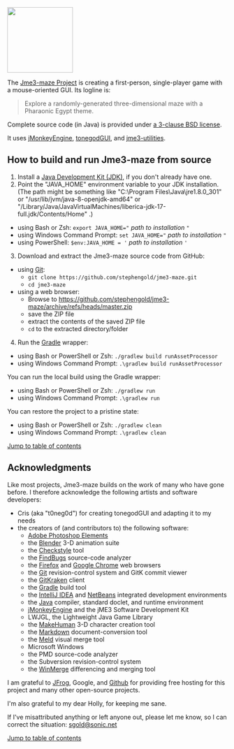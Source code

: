 <img height="150" src="https://i.imgur.com/MzrLrNm.png">

The [Jme3-maze Project][jme3maze] is creating a first-person, single-player game
with a mouse-oriented GUI.  Its logline is:
<blockquote>
Explore a randomly-generated three-dimensional maze with a Pharaonic Egypt theme.
</blockquote>

Complete source code (in Java) is provided under
[a 3-clause BSD license][license].

It uses [jMonkeyEngine][jme], [tonegodGUI], and [jme3-utilities][utilities].


## How to build and run Jme3-maze from source

1. Install a [Java Development Kit (JDK)][adoptium],
   if you don't already have one.
2. Point the "JAVA_HOME" environment variable to your JDK installation.
   (The path might be something like "C:\Program Files\Java\jre1.8.0_301"
   or "/usr/lib/jvm/java-8-openjdk-amd64" or
   "/Library/Java/JavaVirtualMachines/liberica-jdk-17-full.jdk/Contents/Home" .)
  + using Bash or Zsh: `export JAVA_HOME="` *path to installation* `"`
  + using Windows Command Prompt: `set JAVA_HOME="` *path to installation* `"`
  + using PowerShell: `$env:JAVA_HOME = '` *path to installation* `'`
3. Download and extract the Jme3-maze source code from GitHub:
  + using [Git]:
    + `git clone https://github.com/stephengold/jme3-maze.git`
    + `cd jme3-maze`
  + using a web browser:
    + Browse to https://github.com/stephengold/jme3-maze/archive/refs/heads/master.zip
    + save the ZIP file
    + extract the contents of the saved ZIP file
    + `cd` to the extracted directory/folder
4. Run the [Gradle] wrapper:
  + using Bash or PowerShell or Zsh: `./gradlew build runAssetProcessor`
  + using Windows Command Prompt: `.\gradlew build runAssetProcessor`

You can run the local build using the Gradle wrapper:
+ using Bash or PowerShell or Zsh: `./gradlew run`
+ using Windows Command Prompt: `.\gradlew run`

You can restore the project to a pristine state:
+ using Bash or PowerShell or Zsh: `./gradlew clean`
+ using Windows Command Prompt: `.\gradlew clean`

[Jump to table of contents](#toc)


## Acknowledgments

Like most projects, Jme3-maze builds on the work of many who
have gone before.  I therefore acknowledge the following
artists and software developers:

+ Cris (aka "t0neg0d") for creating tonegodGUI and adapting it to my needs
+ the creators of (and contributors to) the following software:
    + [Adobe Photoshop Elements][elements]
    + the [Blender] 3-D animation suite
    + the [Checkstyle] tool
    + the [FindBugs] source-code analyzer
    + the [Firefox] and [Google Chrome][chrome] web browsers
    + the [Git] revision-control system and GitK commit viewer
    + the [GitKraken] client
    + the [Gradle] build tool
    + the [IntelliJ IDEA][idea] and [NetBeans] integrated development environments
    + the [Java] compiler, standard doclet, and runtime environment
    + [jMonkeyEngine][jme] and the jME3 Software Development Kit
    + LWJGL, the Lightweight Java Game Library
    + the [MakeHuman] 3-D character creation tool
    + the [Markdown] document-conversion tool
    + the [Meld] visual merge tool
    + Microsoft Windows
    + the PMD source-code analyzer
    + the Subversion revision-control system
    + the [WinMerge] differencing and merging tool

I am grateful to [JFrog], Google, and [Github]
for providing free hosting for this project
and many other open-source projects.

I'm also grateful to my dear Holly, for keeping me sane.

If I've misattributed anything or left anyone out, please let me know, so I can
correct the situation: sgold@sonic.net

[Jump to table of contents](#toc)


[adoptium]: https://adoptium.net/releases.html "Adoptium Project"
[blender]: https://docs.blender.org "Blender Project"
[checkstyle]: https://checkstyle.org "Checkstyle"
[chrome]: https://www.google.com/chrome "Chrome"
[elements]: https://www.adobe.com/products/photoshop-elements.html "Photoshop Elements"
[findbugs]: https://findbugs.sourceforge.net "FindBugs Project"
[firefox]: https://www.mozilla.org/en-US/firefox "Firefox"
[git]: https://git-scm.com "Git"
[github]: https://github.com "GitHub"
[gitkraken]: https://www.gitkraken.com "GitKraken client"
[gradle]: https://gradle.org "Gradle Project"
[idea]: https://www.jetbrains.com/idea/ "IntelliJ IDEA"
[java]: https://java.com "Java"
[jfrog]: https://www.jfrog.com "JFrog"
[jme]: https://jmonkeyengine.org "jMonkeyEngine Project"
[jme3maze]: https://github.com/stephengold/jme3-maze "Jme3-maze Project"
[license]: https://github.com/stephengold/jme3-maze/blob/master/LICENSE "Jme3-maze license"
[makehuman]: http://www.makehumancommunity.org/ "MakeHuman Community"
[markdown]: https://daringfireball.net/projects/markdown "Markdown Project"
[meld]: https://meldmerge.org "Meld merge tool"
[netbeans]: https://netbeans.org "NetBeans Project"
[tonegodgui]: https://github.com/stephengold/tonegodgui "TonegodGUI Project"
[utilities]: https://github.com/stephengold/jme3-utilities "jME3 Utilities Project"
[winmerge]: https://winmerge.org "WinMerge Project"
